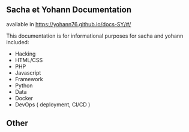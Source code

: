 ## Sacha et Yohann Documentation

available in https://yohann76.github.io/docs-SY/#/

This documentation is for informational purposes for sacha and yohann
included:

- Hacking
- HTML/CSS
- PHP
- Javascript
- Framework
- Python
- Data
- Docker
- DevOps ( deployment, CI/CD )

## Other
